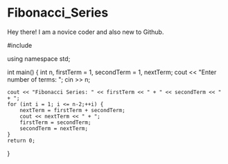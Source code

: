 # Fibonacci_Series
Hey there!
I am a novice coder and also new to Github.

#include <iostream>

using namespace std;

int main() {
    int n, firstTerm = 1, secondTerm = 1, nextTerm;
    cout << "Enter number of terms: ";
    cin >> n;
    
    cout << "Fibonacci Series: " << firstTerm << " + " << secondTerm << " + ";
    for (int i = 1; i <= n-2;++i) {
        nextTerm = firstTerm + secondTerm;
        cout << nextTerm << " + ";
        firstTerm = secondTerm;
        secondTerm = nextTerm;
    }
    return 0;
}
